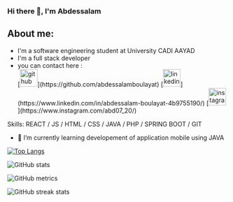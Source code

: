 ### Hi there 👋, I'm Abdessalam
#### <Abdessalam BOULAYT />
## About me:  
<ul>
  <li>I'm a software engineering student at University CADI AAYAD</li>
  <li>I'm a full stack developer</li>
  <li>you can contact here :</li>
[<img src='https://cdn.jsdelivr.net/npm/simple-icons@3.0.1/icons/github.svg' alt='github' height='40'>](https://github.com/abdessalamboulayat)  [<img src='https://cdn.jsdelivr.net/npm/simple-icons@3.0.1/icons/linkedin.svg' alt='linkedin' height='40'>](https://www.linkedin.com/in/abdessalam-boulayat-4b9755190/)  [<img src='https://cdn.jsdelivr.net/npm/simple-icons@3.0.1/icons/instagram.svg' alt='instagram' height='40'>](https://www.instagram.com/abd07_20/)  
</ul>

Skills: REACT / JS / HTML / CSS / JAVA / PHP / SPRING BOOT / GIT

- 🌱 I’m currently learning developement of application mobile using JAVA 



[![Top Langs](https://github-readme-stats.vercel.app/api/top-langs/?username=abdessalamboulayat)](https://github.com/anuraghazra/github-readme-stats)

![GitHub stats](https://github-readme-stats.vercel.app/api?username=abdessalamboulayat&show_icons=true&count_private=true&theme=merko)  

![GitHub metrics](https://metrics.lecoq.io/abdessalamboulayat)  

![GitHub streak stats](https://streak-stats.demolab.com/?user=abdessalamboulayat)  
